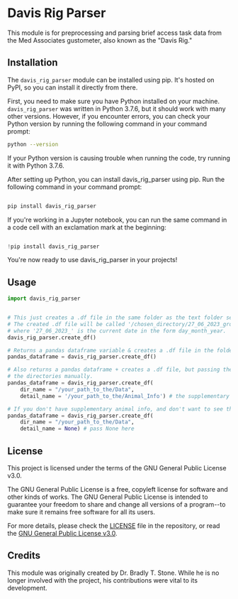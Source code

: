 

# Davis Rig Parser

This module is for preprocessing and parsing brief access task data from the Med Associates gustometer, also known as the "Davis Rig."

## Installation

The `davis_rig_parser` module can be installed using pip. It's hosted on PyPI, so you can install it directly from there.

First, you need to make sure you have Python installed on your machine. `davis_rig_parser` was written in Python 3.7.6, but it should work with many other versions. However, if you encounter errors, you can check your Python version by running the following command in your command prompt:

```bash
python --version
```
If your Python version is causing trouble when running the code, try running it with Python 3.7.6.

After setting up Python, you can install davis_rig_parser using pip. Run the following command in your command prompt:

```bash

pip install davis_rig_parser

```
If you're working in a Jupyter notebook, you can run the same command in a code cell with an exclamation mark at the beginning:

```python

!pip install davis_rig_parser
```
You're now ready to use davis_rig_parser in your projects!

## Usage

```python
import davis_rig_parser


# This just creates a .df file in the same folder as the text folder selected in the first "Choose Directory" pop-up.
# The created .df file will be called '/chosen_directory/27_06_2023_grouped_dframe.df' 
# where '27_06_2023_' is the current date in the form day_month_year.
davis_rig_parser.create_df()

# Returns a pandas dataframe variable & creates a .df file in the folder same as the text folder.
pandas_dataframe = davis_rig_parser.create_df()

# Also returns a pandas dataframe + creates a .df file, but passing these variables avoids having to select
# the directories manually.
pandas_dataframe = davis_rig_parser.create_df(
    dir_name = "/your_path_to_the/Data", 
    detail_name = '/your_path_to_the/Animal_Info') # the supplementary animal info.

# If you don't have supplementary animal info, and don't want to see the gui pop-up every time, pass None into detail_name.
pandas_dataframe = davis_rig_parser.create_df(
    dir_name = "/your_path_to_the/Data", 
    detail_name = None) # pass None here

```

## License

This project is licensed under the terms of the GNU General Public License v3.0.

The GNU General Public License is a free, copyleft license for software and other kinds of works. The GNU General Public License is intended to guarantee your freedom to share and change all versions of a program--to make sure it remains free software for all its users.

For more details, please check the [LICENSE](./LICENSE) file in the repository, or read the [GNU General Public License v3.0](https://www.gnu.org/licenses/gpl-3.0.en.html).

## Credits

This module was originally created by Dr. Bradly T. Stone. While he is no longer involved with the project, his contributions were vital to its development.

